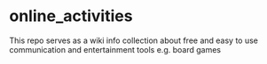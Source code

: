# online_activities
This repo serves as a wiki info collection about free and easy to use communication and entertainment tools e.g. board games
